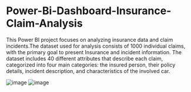 # Power-Bi-Dashboard-Insurance-Claim-Analysis
This Power BI project focuses on analyzing insurance data and claim incidents.The dataset used for analysis consists of 1000 individual claims, with the primary goal to present Insurance and incident information. The dataset includes 40 different attributes that describe each claim, categorized into four main categories: the insured person, their policy details, incident description, and characteristics of the involved car.

![image](https://github.com/TS-7/Power-Bi-Dashboard-Insurance-Claim-Analysis/assets/169451496/9883512f-4743-42c6-9e10-39425acdf9b9)
![image](https://github.com/TS-7/Power-Bi-Dashboard-Insurance-Claim-Analysis/assets/169451496/50a47204-d912-4119-9b3f-b6378a0435a6)
